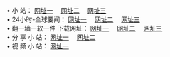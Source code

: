 &#8226; 小 站：
<a href="http://my25.cf/" target="_blank">网址一</a>
　<a href="http://css22.gq/" target="_blank">网址二</a>
　<a href="http://qq404.cf/" target="_blank">网址三</a>
　<br />
&#8226; 24小时-全球要闻：
<a href="http://my25.cf/read/go/n1.html" target="_blank">网址一</a>
　<a href="http://css22.gq/read/go/n1.html" target="_blank">网址二</a>
　<a href="http://qq404.cf/read/go/n1.html" target="_blank">网址三</a>
　<br />
&#8226; 翻一墙一软一件 下载网址：
<a href="http://my25.cf/read/go/f1.html" target="_blank">网址一</a>
　<a href="http://css22.gq/read/go/f2.html" target="_blank">网址二</a>
　<a href="http://qq404.cf/read/go/f3.html" target="_blank">网址三</a>
<br />
&#8226; 分 享 小 站：
<a href="http://my25.cf/" target="_blank">网址一</a>
　<a href="http://css22.gq/" target="_blank">网址二</a>
<br />
&#8226; 视 频 小 站：
<a href="http://qq404.cf/" target="_blank">网址一</a><br />
